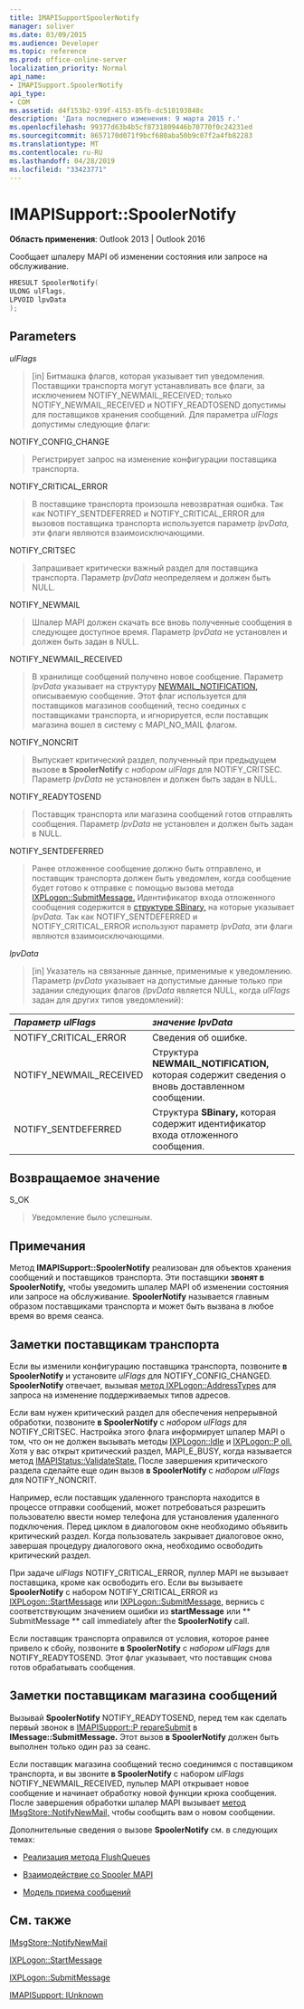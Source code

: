```yaml
---
title: IMAPISupportSpoolerNotify
manager: soliver
ms.date: 03/09/2015
ms.audience: Developer
ms.topic: reference
ms.prod: office-online-server
localization_priority: Normal
api_name:
- IMAPISupport.SpoolerNotify
api_type:
- COM
ms.assetid: d4f153b2-939f-4153-85fb-dc510193848c
description: 'Дата последнего изменения: 9 марта 2015 г.'
ms.openlocfilehash: 99377d63b4b5cf8731809446b70770f0c24231ed
ms.sourcegitcommit: 8657170d071f9bcf680aba50b9c07f2a4fb82283
ms.translationtype: MT
ms.contentlocale: ru-RU
ms.lasthandoff: 04/28/2019
ms.locfileid: "33423771"
---
```

# <a name="imapisupportspoolernotify"></a>IMAPISupport::SpoolerNotify

  
  
**Область применения**: Outlook 2013 | Outlook 2016 
  
Сообщает шпалеру MAPI об изменении состояния или запросе на обслуживание. 
  
```cpp
HRESULT SpoolerNotify(
ULONG ulFlags,
LPVOID lpvData
);
```

## <a name="parameters"></a>Parameters

 _ulFlags_
  
> [in] Битмашка флагов, которая указывает тип уведомления. Поставщики транспорта могут устанавливать все флаги, за исключением NOTIFY_NEWMAIL_RECEIVED; только NOTIFY_NEWMAIL_RECEIVED и NOTIFY_READTOSEND допустимы для поставщиков хранения сообщений. Для параметра  _ulFlags_ допустимы следующие флаги: 
    
NOTIFY_CONFIG_CHANGE 
  
> Регистрирует запрос на изменение конфигурации поставщика транспорта. 
    
NOTIFY_CRITICAL_ERROR 
  
> В поставщике транспорта произошла невозвратная ошибка. Так как NOTIFY_SENTDEFERRED и NOTIFY_CRITICAL_ERROR для вызовов поставщика транспорта используется параметр  _lpvData,_ эти флаги являются взаимоисключающими. 
    
NOTIFY_CRITSEC 
  
> Запрашивает критически важный раздел для поставщика транспорта. Параметр  _lpvData_ неопределяем и должен быть NULL. 
    
NOTIFY_NEWMAIL 
  
> Шпалер MAPI должен скачать все вновь полученные сообщения в следующее доступное время. Параметр  _lpvData_ не установлен и должен быть задан в NULL. 
    
NOTIFY_NEWMAIL_RECEIVED 
  
> В хранилище сообщений получено новое сообщение. Параметр  _lpvData_ указывает на структуру [NEWMAIL_NOTIFICATION,](newmail_notification.md) описываемую сообщение. Этот флаг используется для поставщиков магазинов сообщений, тесно соединых с поставщиками транспорта, и игнорируется, если поставщик магазина вошел в систему с MAPI_NO_MAIL флагом. 
    
NOTIFY_NONCRIT 
  
> Выпускает критический раздел, полученный при предыдущем вызове **в SpoolerNotify** с  _набором ulFlags_ для NOTIFY_CRITSEC. Параметр  _lpvData_ не установлен и должен быть задан в NULL. 
    
NOTIFY_READYTOSEND 
  
> Поставщик транспорта или магазина сообщений готов отправлять сообщения. Параметр  _lpvData_ не установлен и должен быть задан в NULL. 
    
NOTIFY_SENTDEFERRED 
  
> Ранее отложенное сообщение должно быть отправлено, и поставщик транспорта должен быть уведомлен, когда сообщение будет готово к отправке с помощью вызова метода [IXPLogon::SubmitMessage.](ixplogon-submitmessage.md) Идентификатор входа отложенного сообщения содержится в [структуре SBinary,](sbinary.md) на которые указывает _lpvData._ Так как NOTIFY_SENTDEFERRED и NOTIFY_CRITICAL_ERROR используют параметр  _lpvData,_ эти флаги являются взаимоисключающими. 
    
 _lpvData_
  
> [in] Указатель на связанные данные, применимые к уведомлению. Параметр  _lpvData_ указывает на допустимые данные только при задании следующих флагов _(lpvData_ является NULL, когда  _ulFlags_ задан для других типов уведомлений): 
    
|**_Параметр ulFlags_**|**_значение lpvData_**|
|:-----|:-----|
|NOTIFY_CRITICAL_ERROR  <br/> |Сведения об ошибке.  <br/> |
|NOTIFY_NEWMAIL_RECEIVED  <br/> |Структура **NEWMAIL_NOTIFICATION,** которая содержит сведения о вновь доставленном сообщении.  <br/> |
|NOTIFY_SENTDEFERRED  <br/> |Структура **SBinary,** которая содержит идентификатор входа отложенного сообщения.  <br/> |
   
## <a name="return-value"></a>Возвращаемое значение

S_OK 
  
> Уведомление было успешным.
    
## <a name="remarks"></a>Примечания

Метод **IMAPISupport::SpoolerNotify** реализован для объектов хранения сообщений и поставщиков транспорта. Эти поставщики **звонят в SpoolerNotify,** чтобы уведомить шпалер MAPI об изменении состояния или запросе на обслуживание. **SpoolerNotify** называется главным образом поставщиками транспорта и может быть вызвана в любое время во время сеанса. 
  
## <a name="notes-to-transport-providers"></a>Заметки поставщикам транспорта

Если вы изменили конфигурацию поставщика транспорта, позвоните **в SpoolerNotify** и установите  _ulFlags_ для NOTIFY_CONFIG_CHANGED. **SpoolerNotify** отвечает, вызывая [метод IXPLogon::AddressTypes](ixplogon-addresstypes.md) для запроса на изменение поддерживаемых типов адресов. 
  
Если вам нужен критический раздел для обеспечения непрерывной обработки, позвоните **в SpoolerNotify** с  _набором ulFlags_ для NOTIFY_CRITSEC. Настройка этого флага информирует шпалер MAPI о том, что он не должен вызывать методы [IXPLogon::Idle](ixplogon-idle.md) и [IXPLogon::P oll.](ixplogon-poll.md) Хотя у вас открыт критический раздел, MAPI_E_BUSY, когда называется метод [IMAPIStatus::ValidateState.](imapistatus-validatestate.md) После завершения критического раздела сделайте еще один вызов **в SpoolerNotify** с  _набором ulFlags_ для NOTIFY_NONCRIT. 
  
Например, если поставщик удаленного транспорта находится в процессе отправки сообщений, может потребоваться разрешить пользователю ввести номер телефона для установления удаленного подключения. Перед циклом в диалоговом окне необходимо объявить критический раздел. Когда пользователь закрывает диалоговое окно, завершая процедуру диалогового окна, необходимо освободить критический раздел.
  
При задаче  _ulFlags_ NOTIFY_CRITICAL_ERROR, пуллер MAPI не вызывает поставщика, кроме как освободить его. Если вы вызываете **SpoolerNotify** с набором NOTIFY_CRITICAL_ERROR из [IXPLogon::StartMessage](ixplogon-startmessage.md) или [IXPLogon::SubmitMessage,](ixplogon-submitmessage.md) вернись с соответствующим значением ошибки из **startMessage** или ** SubmitMessage ** call immediately after the **SpoolerNotify** call. 
  
Если поставщик транспорта оправился от условия, которое ранее привело к сбойу, позвоните **в SpoolerNotify** с  _набором ulFlags_ для NOTIFY_READYTOSEND. Этот флаг указывает, что поставщик снова готов обрабатывать сообщения. 
  
## <a name="notes-to-message-store-providers"></a>Заметки поставщикам магазина сообщений

Вызывай **SpoolerNotify** NOTIFY_READYTOSEND, перед тем как сделать первый звонок в [IMAPISupport::P repareSubmit](imapisupport-preparesubmit.md) в **IMessage::SubmitMessage.** Этот вызов **в SpoolerNotify** должен быть выполнен только один раз за сеанс. 
  
Если поставщик магазина сообщений тесно соединимся с поставщиком транспорта, и вы звоните **в SpoolerNotify** с набором  _ulFlags_ NOTIFY_NEWMAIL_RECEIVED, пульпер MAPI открывает новое сообщение и начинает обработку новой функции крюка сообщения. После завершения обработки шпалер MAPI вызывает [метод IMsgStore::NotifyNewMail,](imsgstore-notifynewmail.md) чтобы сообщить вам о новом сообщении. 
  
Дополнительные сведения о вызове **SpoolerNotify** см. в следующих темах:
  
- [Реализация метода FlushQueues](implementing-the-flushqueues-method.md)
    
- [Взаимодействие со Spooler MAPI](interacting-with-the-mapi-spooler.md)
    
- [Модель приема сообщений](message-reception-model.md)
    
## <a name="see-also"></a>См. также



[IMsgStore::NotifyNewMail](imsgstore-notifynewmail.md)
  
[IXPLogon::StartMessage](ixplogon-startmessage.md)
  
[IXPLogon::SubmitMessage](ixplogon-submitmessage.md)
  
[IMAPISupport: IUnknown](imapisupportiunknown.md)

